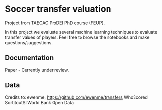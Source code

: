 # Soccer transfer valuation
Project from TAECAC ProDEI PhD course (FEUP).

In this project we evaluate several machine learning techniques to evaluate transfer values of players. 
Feel free to browse the notebooks and make questions/suggestions.

## Documentation
Paper - Currently under review.

## Data
Credits to:
ewenme, https://github.com/ewenme/transfers
WhoScored
SortitoutSI
World Bank Open Data